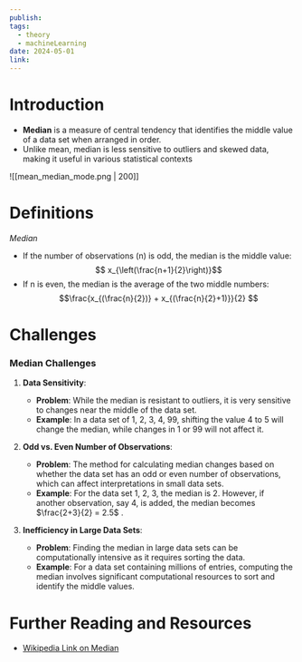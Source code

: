 ```yaml
---
publish: 
tags:
  - theory
  - machineLearning
date: 2024-05-01
link:
---
```

# Introduction
- **Median** is a measure of central tendency that identifies the middle value of a data set when arranged in order.
- Unlike mean, median is less sensitive to outliers and skewed data, making it useful in various statistical contexts

![[mean_median_mode.png | 200]]

# Definitions
*Median*
  - If the number of observations (n) is odd, the median is the middle value: $$ x_{\left(\frac{n+1}{2}\right)}$$
  - If n is even, the median is the average of the two middle numbers:  $$\frac{x_{(\frac{n}{2})} + x_{(\frac{n}{2}+1)}}{2} $$
# Challenges
### Median Challenges

1. **Data Sensitivity**:
    - **Problem**: While the median is resistant to outliers, it is very sensitive to changes near the middle of the data set.
    - **Example**: In a data set of 1, 2, 3, 4, 99, shifting the value 4 to 5 will change the median, while changes in 1 or 99 will not affect it.

2. **Odd vs. Even Number of Observations**:
    - **Problem**: The method for calculating median changes based on whether the data set has an odd or even number of observations, which can affect interpretations in small data sets.
    - **Example**: For the data set 1, 2, 3, the median is 2. However, if another observation, say 4, is added, the median becomes $\frac{2+3}{2} = 2.5$ .

3. **Inefficiency in Large Data Sets**:
    - **Problem**: Finding the median in large data sets can be computationally intensive as it requires sorting the data.
    - **Example**: For a data set containing millions of entries, computing the median involves significant computational resources to sort and identify the middle values.

# Further Reading and Resources
- [Wikipedia Link on Median](https://en.wikipedia.org/wiki/Median)

